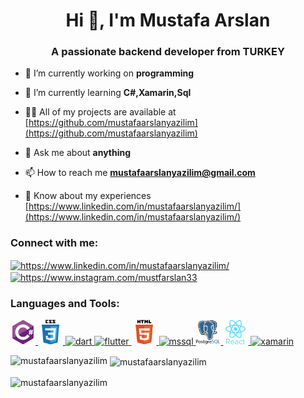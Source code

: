 <h1 align="center">Hi 👋, I'm Mustafa Arslan</h1>
<h3 align="center">A passionate backend developer from TURKEY</h3>

- 🔭 I’m currently working on **programming**

- 🌱 I’m currently learning **C#,Xamarin,Sql**

- 👨‍💻 All of my projects are available at [https://github.com/mustafaarslanyazilim](https://github.com/mustafaarslanyazilim)

- 💬 Ask me about **anything**

- 📫 How to reach me **mustafaarslanyazilim@gmail.com**

- 📄 Know about my experiences [https://www.linkedin.com/in/mustafaarslanyazilim/](https://www.linkedin.com/in/mustafaarslanyazilim/)

<h3 align="left">Connect with me:</h3>
<p align="left">
<a href="https://linkedin.com/in/mustafaarslanyazilim/" target="blank"><img align="center" src="https://raw.githubusercontent.com/rahuldkjain/github-profile-readme-generator/master/src/images/icons/Social/linked-in-alt.svg" alt="https://www.linkedin.com/in/mustafaarslanyazilim/" height="30" width="40" /></a>
<a href="https://instagram.com/mustfarssln/" target="blank"><img align="center" src="https://raw.githubusercontent.com/rahuldkjain/github-profile-readme-generator/master/src/images/icons/Social/instagram.svg" alt="https://www.instagram.com/mustfarslan33" height="30" width="40" /></a>
</p>

<h3 align="left">Languages and Tools:</h3>
<p align="left"> <a href="https://www.w3schools.com/cs/" target="_blank" rel="noreferrer"> <img src="https://raw.githubusercontent.com/devicons/devicon/master/icons/csharp/csharp-original.svg" alt="csharp" width="40" height="40"/> </a> <a href="https://www.w3schools.com/css/" target="_blank" rel="noreferrer"> <img src="https://raw.githubusercontent.com/devicons/devicon/master/icons/css3/css3-original-wordmark.svg" alt="css3" width="40" height="40"/> </a> <a href="https://dart.dev" target="_blank" rel="noreferrer"> <img src="https://www.vectorlogo.zone/logos/dartlang/dartlang-icon.svg" alt="dart" width="40" height="40"/> </a> <a href="https://flutter.dev" target="_blank" rel="noreferrer"> <img src="https://www.vectorlogo.zone/logos/flutterio/flutterio-icon.svg" alt="flutter" width="40" height="40"/> </a> <a href="https://www.w3.org/html/" target="_blank" rel="noreferrer"> <img src="https://raw.githubusercontent.com/devicons/devicon/master/icons/html5/html5-original-wordmark.svg" alt="html5" width="40" height="40"/> </a> <a href="https://www.microsoft.com/en-us/sql-server" target="_blank" rel="noreferrer"> <img src="https://www.svgrepo.com/show/303229/microsoft-sql-server-logo.svg" alt="mssql" width="40" height="40"/> </a> <a href="https://www.postgresql.org" target="_blank" rel="noreferrer"> <img src="https://raw.githubusercontent.com/devicons/devicon/master/icons/postgresql/postgresql-original-wordmark.svg" alt="postgresql" width="40" height="40"/> </a> <a href="https://reactjs.org/" target="_blank" rel="noreferrer"> <img src="https://raw.githubusercontent.com/devicons/devicon/master/icons/react/react-original-wordmark.svg" alt="react" width="40" height="40"/> </a> <a href="https://dotnet.microsoft.com/apps/xamarin" target="_blank" rel="noreferrer"> <img src="https://raw.githubusercontent.com/detain/svg-logos/780f25886640cef088af994181646db2f6b1a3f8/svg/xamarin.svg" alt="xamarin" width="40" height="40"/> </a> </p>

<p><img align="left" src="https://github-readme-stats.vercel.app/api/top-langs?username=mustafaarslanyazilim&show_icons=true&locale=en&layout=compact" alt="mustafaarslanyazilim" /></p>

<p>&nbsp;<img align="center" src="https://github-readme-stats.vercel.app/api?username=mustafaarslanyazilim&show_icons=true&locale=en" alt="mustafaarslanyazilim" /></p>

<p><img align="center" src="https://github-readme-streak-stats.herokuapp.com/?user=mustafaarslanyazilim&" alt="mustafaarslanyazilim" /></p>
